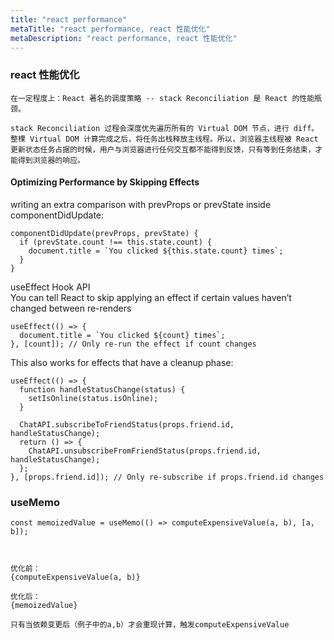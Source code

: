 ```yaml
---
title: "react performance"
metaTitle: "react performance, react 性能优化"
metaDescription: "react performance, react 性能优化"
---
```


### react 性能优化
```
在一定程度上：React 著名的调度策略 -- stack Reconciliation 是 React 的性能瓶颈。

stack Reconciliation 过程会深度优先遍历所有的 Virtual DOM 节点，进行 diff。整棵 Virtual DOM 计算完成之后，将任务出栈释放主线程。所以，浏览器主线程被 React 更新状态任务占据的时候，用户与浏览器进行任何交互都不能得到反馈，只有等到任务结束，才能得到浏览器的响应。

```

#### Optimizing Performance by Skipping Effects
writing an extra comparison with prevProps or prevState inside componentDidUpdate:
```
componentDidUpdate(prevProps, prevState) {
  if (prevState.count !== this.state.count) {
    document.title = `You clicked ${this.state.count} times`;
  }
}
```

useEffect Hook API  
You can tell React to skip applying an effect if certain values haven’t changed between re-renders
```
useEffect(() => {
  document.title = `You clicked ${count} times`;
}, [count]); // Only re-run the effect if count changes
```

This also works for effects that have a cleanup phase:
```
useEffect(() => {
  function handleStatusChange(status) {
    setIsOnline(status.isOnline);
  }

  ChatAPI.subscribeToFriendStatus(props.friend.id, handleStatusChange);
  return () => {
    ChatAPI.unsubscribeFromFriendStatus(props.friend.id, handleStatusChange);
  };
}, [props.friend.id]); // Only re-subscribe if props.friend.id changes
```


### useMemo
```
const memoizedValue = useMemo(() => computeExpensiveValue(a, b), [a, b]);



优化前：
{computeExpensiveValue(a, b)}

优化后：
{memoizedValue}

只有当依赖变更后（例子中的a,b）才会重现计算，触发computeExpensiveValue

```